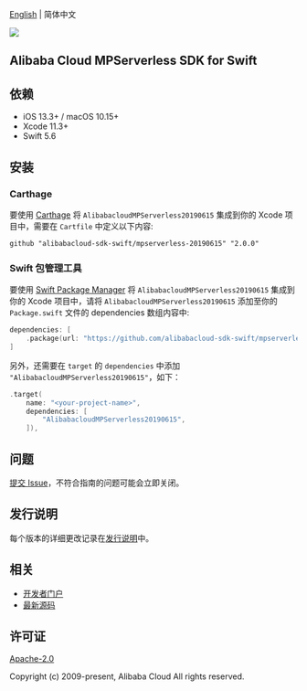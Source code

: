 [English](README.md) | 简体中文

![](https://aliyunsdk-pages.alicdn.com/icons/AlibabaCloud.svg)

## Alibaba Cloud MPServerless SDK for Swift

## 依赖

- iOS 13.3+ / macOS 10.15+
- Xcode 11.3+
- Swift 5.6

## 安装

### Carthage

要使用 [Carthage](https://github.com/Carthage/Carthage) 将 `AlibabacloudMPServerless20190615` 集成到你的 Xcode 项目中，需要在 `Cartfile` 中定义以下内容:

```ogdl
github "alibabacloud-sdk-swift/mpserverless-20190615" "2.0.0"
```

### Swift 包管理工具

要使用 [Swift Package Manager](https://swift.org/package-manager/) 将 `AlibabacloudMPServerless20190615` 集成到你的 Xcode 项目中，请将 `AlibabacloudMPServerless20190615` 添加至你的 `Package.swift` 文件的 dependencies 数组内容中:

```swift
dependencies: [
    .package(url: "https://github.com/alibabacloud-sdk-swift/mpserverless-20190615.git", from: "2.0.0")
]
```

另外，还需要在 `target` 的 `dependencies` 中添加 `"AlibabacloudMPServerless20190615"`，如下：

```swift
.target(
    name: "<your-project-name>",
    dependencies: [
        "AlibabacloudMPServerless20190615",
    ]),
```

## 问题

[提交 Issue](https://github.com/alibabacloud-sdk-swift/mpserverless-20190615/issues/new)，不符合指南的问题可能会立即关闭。

## 发行说明

每个版本的详细更改记录在[发行说明](./ChangeLog.txt)中。

## 相关

* [开发者门户](https://next.api.aliyun.com/home)
* [最新源码](https://github.com/alibabacloud-sdk-swift/mpserverless-20190615)

## 许可证

[Apache-2.0](http://www.apache.org/licenses/LICENSE-2.0)

Copyright (c) 2009-present, Alibaba Cloud All rights reserved.
